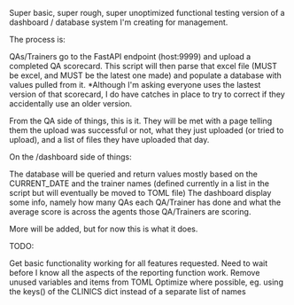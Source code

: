 Super basic, super rough, super unoptimized functional testing version of a dashboard / database system I'm creating for management.

The process is:

QAs/Trainers go to the FastAPI endpoint (host:9999) and upload a completed QA scorecard.
This script will then parse that excel file (MUST be excel, and MUST be the latest one made) and populate a database with values pulled from it.
*Although I'm asking everyone uses the lastest version of that scorecard, I do have catches in place to try to correct if they accidentally use an older version. 

From the QA side of things, this is it. They will be met with a page telling them the upload was successful or not, what they just uploaded (or tried to upload), and a list of files they have uploaded that day.

On the /dashboard side of things:

The database will be queried and return values mostly based on the CURRENT_DATE and the trainer names (defined currently in a list in the script but will eventually be moved to TOML file)
The dashboard display some info, namely how many QAs each QA/Trainer has done and what the average score is across the agents those QA/Trainers are scoring. 

More will be added, but for now this is what it does. 


TODO:

Get basic functionality working for all features requested. Need to wait before I know all the aspects of the reporting function work.
Remove unused variables and items from TOML
Optimize where possible, eg. using the keys() of the CLINICS dict instead of a separate list of names
